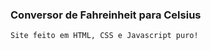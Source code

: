 ### Conversor de Fahreinheit para Celsius

```markdown
Site feito em HTML, CSS e Javascript puro! 

